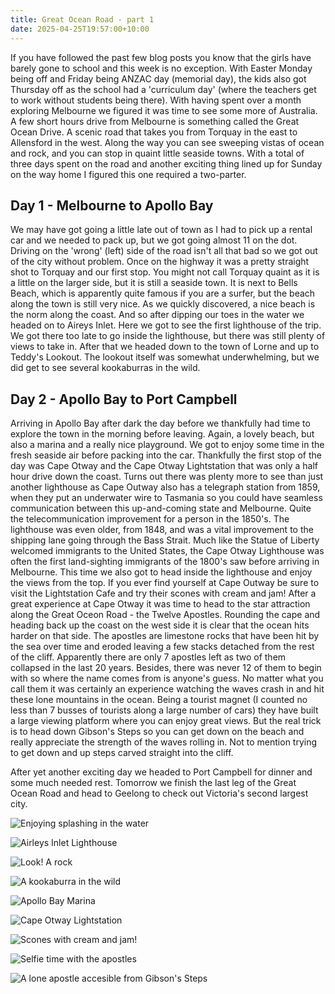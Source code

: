 ```yaml
---
title: Great Ocean Road - part 1
date: 2025-04-25T19:57:00+10:00
---
```

If you have followed the past few blog posts you know that the girls 
have barely gone to school and this week is no exception. With Easter 
Monday being off and Friday being ANZAC day (memorial day), the kids 
also got Thursday off as the school had a 'curriculum day' (where the 
teachers get to work without students being there). With having spent 
over a month exploring Melbourne we figured it was time to see some more
 of Australia. A few short hours drive from Melbourne is something 
called the Great Ocean Drive. A scenic road that takes you from Torquay 
in the east to Allensford in the west. Along the way you can see 
sweeping vistas of ocean and rock, and you can stop in quaint little 
seaside towns. With a total of three days spent on the road and another 
exciting thing lined up for Sunday on the way home I figured this one 
required a two-parter.

## Day 1 - Melbourne to Apollo Bay

We may 
have got going a little late out of town as I had to pick up a rental 
car and we needed to pack up, but we got going almost 11 on the dot. 
Driving on the 'wrong' (left) side of the road isn't all that bad so we 
got out of the city without problem. Once on the highway it was a pretty
 straight shot to Torquay and our first stop. You might not call Torquay
 quaint as it is a little on the larger side, but it is still a seaside 
town. It is next to Bells Beach, which is apparently quite famous if you
 are a surfer, but the beach along the town is still very nice. As we 
quickly discovered, a nice beach is the norm along the coast. And so 
after dipping our toes in the water we headed on to Aireys Inlet. Here 
we got to see the first lighthouse of the trip. We got there too late to
 go inside the lighthouse, but there was still plenty of views to take 
in. After that we headed down to the town of Lorne and up to Teddy's 
Lookout. The lookout itself was somewhat underwhelming, but we did get 
to see several kookaburras in the wild.

## Day 2 - Apollo Bay to Port Campbell

Arriving
 in Apollo Bay after dark the day before we thankfully had time to 
explore the town in the morning before leaving. Again, a lovely beach, 
but also a marina and a really nice playground. We got to enjoy some 
time in the fresh seaside air before packing into the car. Thankfully 
the first stop of the day was Cape Otway and the Cape Otway Lightstation
 that was only a half hour drive down the coast. Turns out there was 
plenty more to see than just another lighthouse as Cape Outway also has a
 telegraph station from 1859, when they put an underwater wire to 
Tasmania so you could have seamless communication between this 
up-and-coming state and Melbourne. Quite the telecommunication 
improvement for a person in the 1850's. The lighthouse was even older, 
from 1848, and was a vital improvement to the shipping lane going 
through the Bass Strait. Much like the Statue of Liberty welcomed 
immigrants to the United States, the Cape Otway Lighthouse was often the
 first land-sighting immigrants of the 1800's saw before arriving in 
Melbourne. This time we also got to head inside the lighthouse and enjoy
 the views from the top. If you ever find yourself at Cape Outway be 
sure to visit the Lightstation Cafe and try their scones with cream and 
jam! After a great experience at Cape Otway it was time to head to the 
star attraction along the Great Oceon Road - the Twelve Apostles. 
Rounding the cape and heading back up the coast on the west side it is 
clear that the ocean hits harder on that side. The apostles are 
limestone rocks that have been hit by the sea over time and eroded 
leaving a few stacks detached from the rest of the cliff. Apparently 
there are only 7 apostles left as two of them collapsed in the last 20 
years. Besides, there was never 12 of them to begin with so where the 
name comes from is anyone's guess. No matter what you call them it was 
certainly an experience watching the waves crash in and hit these lone 
mountains in the ocean. Being a tourist magnet (I counted no less than 7
 busses of tourists along a large number of cars) they have built a 
large viewing platform where you can enjoy great views. But the real 
trick is to head down Gibson's Steps so you can get down on the beach 
and really appreciate the strength of the waves rolling in. Not to 
mention trying to get down and up steps carved straight into the cliff.

After
 yet another exciting day we headed to Port Campbell for dinner and some
 much needed rest. Tomorrow we finish the last leg of the Great Ocean 
Road and head to Geelong to check out Victoria's second largest city.

![](20250424_140137.jpg "Enjoying splashing in the water")

![](pxl_20250424_054205289~2.jpg "Airleys Inlet Lighthouse")

![](pxl_20250424_054147977~2.jpg "Look! A rock")

![](20250424_164128.jpg "A kookaburra in the wild")

![](pxl_20250424_212046088.mp~2.jpg "Apollo Bay Marina")

![](20250425_115748.jpg "Cape Otway Lightstation")

![](pxl_20250425_022912219.jpg "Scones with cream and jam!")

![](20250425_150534.jpg "Selfie time with the apostles")

![](pxl_20250425_055223933~2.jpg "A lone apostle accesible from Gibson's Steps")

